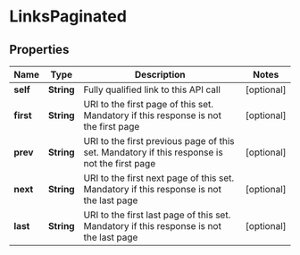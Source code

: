 
# LinksPaginated

## Properties
Name | Type | Description | Notes
------------ | ------------- | ------------- | -------------
**self** | **String** | Fully qualified link to this API call |  [optional]
**first** | **String** | URI to the first page of this set. Mandatory if this response is not the first page |  [optional]
**prev** | **String** | URI to the first previous page of this set. Mandatory if this response is not the first page |  [optional]
**next** | **String** | URI to the first next page of this set. Mandatory if this response is not the last page |  [optional]
**last** | **String** | URI to the first last page of this set. Mandatory if this response is not the last page |  [optional]



